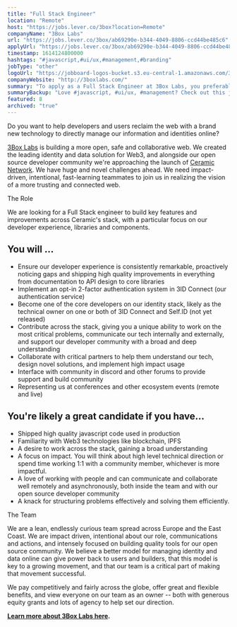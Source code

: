 ```yaml
---
title: "Full Stack Engineer"
location: "Remote"
host: "https://jobs.lever.co/3box?location=Remote"
companyName: "3Box Labs"
url: "https://jobs.lever.co/3box/ab69290e-b344-4049-8806-ccd44be485c6"
applyUrl: "https://jobs.lever.co/3box/ab69290e-b344-4049-8806-ccd44be485c6/apply"
timestamp: 1614124800000
hashtags: "#javascript,#ui/ux,#management,#branding"
jobType: "other"
logoUrl: "https://jobboard-logos-bucket.s3.eu-central-1.amazonaws.com/3box-labs"
companyWebsite: "http://3boxlabs.com/"
summary: "To apply as a Full Stack Engineer at 3Box Labs, you preferably need to have some knowledge of: #javascript, #ui/ux, #management."
summaryBackup: "Love #javascript, #ui/ux, #management? Check out this job post!"
featured: 8
archived: "true"
---
```


Do you want to help developers and users reclaim the web with a brand new technology to directly manage our information and identities online?

[3Box Labs](http://3boxlabs.com) is building a more open, safe and collaborative web. We created the leading identity and data solution for Web3, and alongside our open source developer community we're approaching the launch of [Ceramic Network](http://ceramic.network). We have huge and novel challenges ahead. We need impact-driven, intentional, fast-learning teammates to join us in realizing the vision of a more trusting and connected web.

The Role

We are looking for a Full Stack engineer to build key features and improvements across Ceramic's stack, with a particular focus on our developer experience, libraries and components. 

## You will ...

*   Ensure our developer experience is consistently remarkable, proactively noticing gaps and shipping high quality improvements in everything from documentation to API design to core libraries
*   Implement an opt-in 2-factor authentication system in 3ID Connect (our authentication service)
*   Become one of the core developers on our identity stack, likely as the technical owner on one or both of 3ID Connect and Self.ID (not yet released)
*   Contribute across the stack, giving you a unique ability to work on the most critical problems, communicate our tech internally and externally, and support our developer community with a broad and deep understanding
*   Collaborate with critical partners to help them understand our tech, design novel solutions, and implement high impact usage
*   Interface with community in discord and other forums to provide support and build community
*   Representing us at conferences and other ecosystem events (remote and live)

## You're likely a great candidate if you have...

*   Shipped high quality javascript code used in production
*   Familiarity with Web3 technologies like blockchain, IPFS
*   A desire to work across the stack, gaining a broad understanding
*   A focus on impact. You will think about high level technical direction or spend time working 1:1 with a community member, whichever is more impactful.
*   A love of working with people and can communicate and collaborate well remotely and asynchronously, both inside the team and with our open source developer community
*   A knack for structuring problems effectively and solving them efficiently.

The Team

We are a lean, endlessly curious team spread across Europe and the East Coast. We are impact driven, intentional about our role, communications and actions, and intensely focused on building quality tools for our open source community. We believe a better model for managing identity and data online can give power back to users and builders, that this model is key to a growing movement, and that our team is a critical part of making that movement successful.

We pay competitively and fairly across the globe, offer great and flexible benefits, and view everyone on our team as an owner -- both with generous equity grants and lots of agency to help set our direction.

[**Learn more about 3Box Labs here**](https://www.notion.so/threebox/About-3Box-Labs-7100eadf86624b1ba00793da29a08711)**.**
